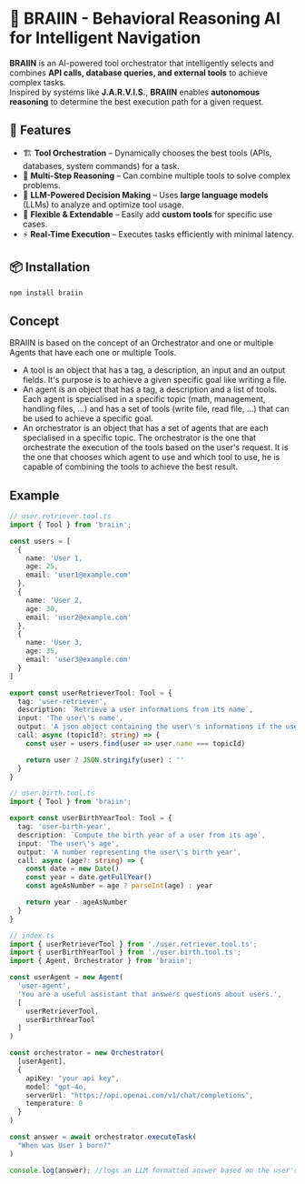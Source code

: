 # 🧠 BRAIIN - Behavioral Reasoning AI for Intelligent Navigation

**BRAIIN** is an AI-powered tool orchestrator that intelligently selects and combines **API calls, database queries, and external tools** to achieve complex tasks.  
Inspired by systems like **J.A.R.V.I.S.**, **BRAIIN** enables **autonomous reasoning** to determine the best execution path for a given request.

## 🚀 Features
- 🏗 **Tool Orchestration** – Dynamically chooses the best tools (APIs, databases, system commands) for a task.
- 🔄 **Multi-Step Reasoning** – Can combine multiple tools to solve complex problems.
- 🧠 **LLM-Powered Decision Making** – Uses **large language models** (LLMs) to analyze and optimize tool usage.
- 🔌 **Flexible & Extendable** – Easily add **custom tools** for specific use cases.
- ⚡ **Real-Time Execution** – Executes tasks efficiently with minimal latency.

## 📦 Installation
```sh
npm install braiin
```
## Concept
BRAIIN is based on the concept of an Orchestrator and one or multiple Agents that have each one or multiple Tools.

- A tool is an object that has a tag, a description, an input and an output fields. It's purpose is to achieve a given specific goal like writing a file.
- An agent is an object that has a tag, a description and a list of tools. Each agent is specialised in a specific topic (math, management, handling files, ...) and has a set of tools (write file, read file, ...) that can be used to achieve a specific goal.
- An orchestrator is an object that has a set of agents that are each specialised in a specific topic.
The orchestrator is the one that orchestrate the execution of the tools based on the user's request. It is the one that chooses which agent to use and which tool to use, he is capable of combining the tools to achieve the best result.

## Example
```typescript
// user.retriever.tool.ts
import { Tool } from 'braiin';

const users = [
  {
    name: 'User 1,
    age: 25,
    email: 'user1@example.com'
  },
  {
    name: 'User 2,
    age: 30,
    email: 'user2@example.com'
  },
  {
    name: 'User 3,
    age: 35,
    email: 'user3@example.com'
  }
]

export const userRetrieverTool: Tool = {
  tag: 'user-retriever',
  description: `Retrieve a user informations from its name`,
  input: 'The user\'s name',
  output: 'A json object containing the user\'s informations if the user was found, an empty string otherwise',
  call: async (topicId?: string) => {
    const user = users.find(user => user.name === topicId)

    return user ? JSON.stringify(user) : ''
  }
}
```

```typescript
// user.birth.tool.ts
import { Tool } from 'braiin';

export const userBirthYearTool: Tool = {
  tag: 'user-birth-year',
  description: `Compute the birth year of a user from its age`,
  input: 'The user\'s age',
  output: 'A number representing the user\'s birth year',
  call: async (age?: string) => {
    const date = new Date()
    const year = date.getFullYear()
    const ageAsNumber = age ? parseInt(age) : year

    return year - ageAsNumber
  }
}
```

```typescript
// index.ts
import { userRetrieverTool } from './user.retriever.tool.ts';
import { userBirthYearTool } from './user.birth.tool.ts';
import { Agent, Orchestrator } from 'braiin';

const userAgent = new Agent(
  'user-agent',
  'You are a useful assistant that answers questions about users.',
  [
    userRetrieverTool,
    userBirthYearTool
  ]
)

const orchestrator = new Orchestrator(
  [userAgent],
  {
    apiKey: "your api key",
    model: "gpt-4o,
    serverUrl: "https://api.openai.com/v1/chat/completions",
    temperature: 0
  }
)

const answer = await orchestrator.executeTask(
  "When was User 1 born?"
)

console.log(answer); //logs an LLM formatted answer based on the user's birth year
```